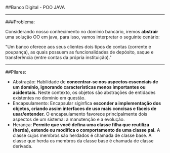 ##Banco Digital - POO JAVA

---
###Problema:

Considerando nosso conhecimento no domínio bancário, iremos **abstrair** uma solução OO em java, para isso, vamos interpretar o seguinte cenário:

"Um banco oferece aos seus clientes dois tipos de contas (corrente e poupança), as quais possuem as funcionalidades de depósito, saque e transferência (entre contas da própria instituição)."

---
##Pilares:

- Abstração: Habilidade de **concentrar-se nos aspectos essenciais de um domínio, ignorando características menos importantes ou acidentais.** Neste contexto, os objetos são abstrações de entidades existentes no domínio em questão.
- Encapsulamento: Encapsular siginfica **esconder a implementação dos objetos, criando assim interfaces de uso mais concisas e fáceis de usar/entender.** O encapsulamento favorece principalmente dois aspectos de um sistema: a manutenção e a evolução.
- Herança: **Permite que você defina uma classe filha que reutiliza (herda), estende ou modifica o comportamento de uma classe pai.** A classe cujos membros são herdados é chamada de classe base. A classe que herda os membros da classe base é chamada de classe derivada.